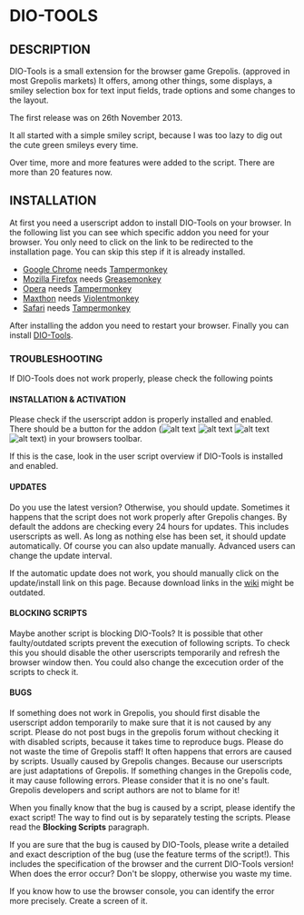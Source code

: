 # DIO-TOOLS

## DESCRIPTION

DIO-Tools is a small extension for the browser game Grepolis. (approved in most Grepolis markets) It offers, among other things, some displays, a smiley selection box for text input fields, trade options and some changes to the layout.

The first release was on 26th November 2013.

It all started with a simple smiley script, because I was too lazy to dig out the cute green smileys every time.

Over time, more and more features were added to the script. There are more than 20 features now.

## INSTALLATION

At first you need a userscript addon to install DIO-Tools on your browser. In the following list you can see which specific addon you need for your browser. You only need to click on the link to be redirected to the installation page. You can skip this step if it is already installed.

* [Google Chrome](https://www.google.com/chrome/) needs [Tampermonkey](https://chrome.google.com/webstore/detail/tampermonkey/dhdgffkkebhmkfjojejmpbldmpobfkfo?hl=en)
* [Mozilla Firefox](https://www.mozilla.org/en-US/firefox/) needs [Greasemonkey](https://addons.mozilla.org/en-US/firefox/addon/greasemonkey/)
* [Opera](https://www.opera.com/) needs [Tampermonkey](https://addons.opera.com/en/extensions/details/tampermonkey-beta/?display=en)
* [Maxthon](http://maxthon.com) needs [Violentmonkey](http://extension.maxthon.com/detail/index.php?view_id=1680&category_id=)
* [Safari](https://support.apple.com/downloads/safari) needs [Tampermonkey](https://safari.tampermonkey.net/tampermonkey.safariextz)

After installing the addon you need to restart your browser. Finally you can install [DIO-Tools](https://diotools.de/downloads/DIO-TOOLS.user.js).

### TROUBLESHOOTING

If DIO-Tools does not work properly, please check the following points

#### INSTALLATION & ACTIVATION

Please check if the userscript addon is properly installed and enabled. There should be a button for the addon (![alt text][addon-tampermonkey] ![alt text][addon-greasemonkey] ![alt text][addon-violentmonkey] ![alt text][addon-noideawhat]) in your browsers toolbar.

If this is the case, look in the user script overview if DIO-Tools is installed and enabled.

#### UPDATES

Do you use the latest version? Otherwise, you should update. Sometimes it happens that the script does not work properly after Grepolis changes. By default the addons are checking every 24 hours for updates. This includes userscripts as well. As long as nothing else has been set, it should update automatically. Of course you can also update manually. Advanced users can change the update interval.

If the automatic update does not work, you should manually click on the update/install link on this page. Because download links in the [wiki](https://wiki.de.grepolis.com/wiki/Community-Projekte) might be outdated.

#### BLOCKING SCRIPTS

Maybe another script is blocking DIO-Tools? It is possible that other faulty/outdated scripts prevent the execution of following scripts. To check this you should disable the other userscripts temporarily and refresh the browser window then. You could also change the excecution order of the scripts to check it.

#### BUGS

If something does not work in Grepolis, you should first disable the userscript addon temporarily to make sure that it is not caused by any script. Please do not post bugs in the grepolis forum without checking it with disabled scripts, because it takes time to reproduce bugs. Please do not waste the time of Grepolis staff! It often happens that errors are caused by scripts. Usually caused by Grepolis changes. Because our userscripts are just adaptations of Grepolis. If something changes in the Grepolis code, it may cause following errors. Please consider that it is no one's fault. Grepolis developers and script authors are not to blame for it!

When you finally know that the bug is caused by a script, please identify the exact script! The way to find out is by separately testing the scripts. Please read the **Blocking Scripts** paragraph.

If you are sure that the bug is caused by DIO-Tools, please write a detailed and exact description of the bug (use the feature terms of the script!). This includes the specification of the browser and the current DIO-Tools version! When does the error occur? Don't be sloppy, otherwise you waste my time.

If you know how to use the browser console, you can identify the error more precisely. Create a screen of it.

[addon-greasemonkey]: http://diotools.de/images/icons/addon_gm.png "Greasemonkey"
[addon-tampermonkey]: http://diotools.de/images/icons/addon_tm_black.png "Tampermonkey"
[addon-violentmonkey]: http://diotools.de/images/icons/addon_vm.png "Violentmonkey"
[addon-noideawhat]: http://diotools.de/images/icons/addon_nk.png "No idea what Addon that is"